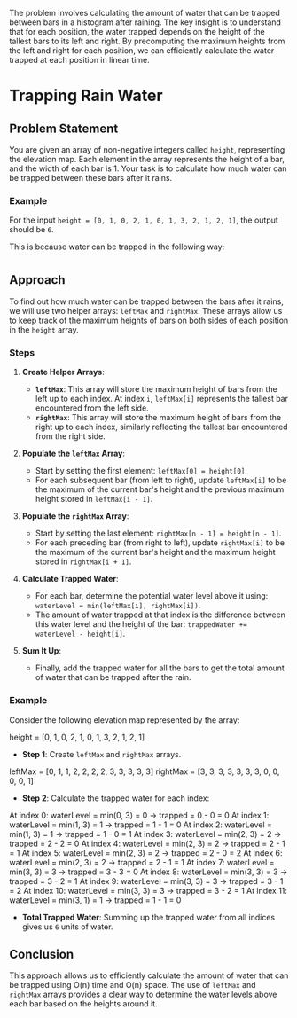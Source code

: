 The problem involves calculating the amount of water that can be trapped between bars in a histogram after raining. The key insight is to understand that for each position, the water trapped depends on the height of the tallest bars to its left and right. By precomputing the maximum heights from the left and right for each position, we can efficiently calculate the water trapped at each position in linear time.


# Trapping Rain Water

## Problem Statement

You are given an array of non-negative integers called `height`, representing the elevation map. Each element in the array represents the height of a bar, and the width of each bar is 1. Your task is to calculate how much water can be trapped between these bars after it rains.

### Example

For the input `height = [0, 1, 0, 2, 1, 0, 1, 3, 2, 1, 2, 1]`, the output should be `6`. 

This is because water can be trapped in the following way:

   #
 # #


## Approach

To find out how much water can be trapped between the bars after it rains, we will use two helper arrays: `leftMax` and `rightMax`. These arrays allow us to keep track of the maximum heights of bars on both sides of each position in the `height` array.

### Steps

1. **Create Helper Arrays**:
   - **`leftMax`**: This array will store the maximum height of bars from the left up to each index. At index `i`, `leftMax[i]` represents the tallest bar encountered from the left side.
   - **`rightMax`**: This array will store the maximum height of bars from the right up to each index, similarly reflecting the tallest bar encountered from the right side.

2. **Populate the `leftMax` Array**:
   - Start by setting the first element: `leftMax[0] = height[0]`.
   - For each subsequent bar (from left to right), update `leftMax[i]` to be the maximum of the current bar's height and the previous maximum height stored in `leftMax[i - 1]`.

3. **Populate the `rightMax` Array**:
   - Start by setting the last element: `rightMax[n - 1] = height[n - 1]`.
   - For each preceding bar (from right to left), update `rightMax[i]` to be the maximum of the current bar's height and the maximum height stored in `rightMax[i + 1]`.

4. **Calculate Trapped Water**:
   - For each bar, determine the potential water level above it using: `waterLevel = min(leftMax[i], rightMax[i])`.
   - The amount of water trapped at that index is the difference between this water level and the height of the bar: `trappedWater += waterLevel - height[i]`.

5. **Sum It Up**:
   - Finally, add the trapped water for all the bars to get the total amount of water that can be trapped after the rain.

### Example

Consider the following elevation map represented by the array:

height = [0, 1, 0, 2, 1, 0, 1, 3, 2, 1, 2, 1]


- **Step 1**: Create `leftMax` and `rightMax` arrays.
  
leftMax = [0, 1, 1, 2, 2, 2, 2, 3, 3, 3, 3, 3] rightMax = [3, 3, 3, 3, 3, 3, 3, 0, 0, 0, 0, 1]


- **Step 2**: Calculate the trapped water for each index:

At index 0: waterLevel = min(0, 3) = 0 → trapped = 0 - 0 = 0 At index 1: waterLevel = min(1, 3) = 1 → trapped = 1 - 1 = 0 At index 2: waterLevel = min(1, 3) = 1 → trapped = 1 - 0 = 1 At index 3: waterLevel = min(2, 3) = 2 → trapped = 2 - 2 = 0 At index 4: waterLevel = min(2, 3) = 2 → trapped = 2 - 1 = 1 At index 5: waterLevel = min(2, 3) = 2 → trapped = 2 - 0 = 2 At index 6: waterLevel = min(2, 3) = 2 → trapped = 2 - 1 = 1 At index 7: waterLevel = min(3, 3) = 3 → trapped = 3 - 3 = 0 At index 8: waterLevel = min(3, 3) = 3 → trapped = 3 - 2 = 1 At index 9: waterLevel = min(3, 3) = 3 → trapped = 3 - 1 = 2 At index 10: waterLevel = min(3, 3) = 3 → trapped = 3 - 2 = 1 At index 11: waterLevel = min(3, 1) = 1 → trapped = 1 - 1 = 0


- **Total Trapped Water**: Summing up the trapped water from all indices gives us `6` units of water.

## Conclusion

This approach allows us to efficiently calculate the amount of water that can be trapped using O(n) time and O(n) space. The use of `leftMax` and `rightMax` arrays provides a clear way to determine the water levels above each bar based on the heights around it.
